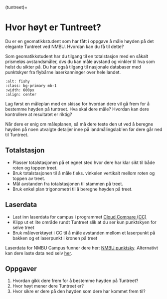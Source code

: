 (tuntreet)=
# Hvor høyt er Tuntreet?

Du er en geomatikkstudent som har fått i oppgave å måle høyden på det elegante Tuntreet ved NMBU. Hvordan kan du få til dette?

Som geomatikkstudent har du tilgang til en totalstasjon med en såkalt prismeløs avstandsmåler, dvs du kan måle avstand og vinkler til hva som helst du sikter på. Du har også tilgang til nasjonale databaser med punktskyer fra flybårne laserkanninger over hele landet.

```{image} ../bilder/tuntreet.jpg
:alt: fishy
:class: bg-primary mb-1
:width: 600px
:align: center
```

Lag først en måleplan med en skisse for hvordan dere vil gå frem for å bestemme høyden på tuntreet. Hva skal dere måle? Hvordan kan dere kontrollere at resultatet er riktig?

Når dere er enig om måleplanen, så må dere teste den ut ved å beregne høyden på noen utvalgte detaljer inne på landmålingslab'en før dere går ned til Tuntreet.


## Totalstasjon
- Plasser totalstasjonen på et egnet sted hvor dere har klar sikt til både roten og toppen treet.
- Bruk totalstasjonen til å måle f.eks. vinkelen vertikalt mellom roten og toppen av treet.
- Mål avstanden fra totalstasjonen til stammen på treet.
- Bruk enkel plan trigonometri til å beregne høyden på treet.


## Laserdata
- Last inn laserdata for campus i programmet [Cloud Compare (CC)](https://www.cloudcompare.org)
- Klipp ut et lite område rundt Tuntreet slik at du ser kun punktskyen for selve treet
- Bruk måleverktøyet i CC til å måle avstanden mellom et laserpunkt på bakken og et laserpunkt i kronen på treet

Laserdata for NMBU Campus funner dere her: [NMBU punktsky](https://eduumb-my.sharepoint.com/:f:/g/personal/jon_glenn_gjevestad_nmbu_no/EhZNW6vu5CFJrBjHd5rTwPIBmjrtvMEFTLuKKkfl9J7ECQ?e=rKvIFD). Alternativt kan dere laste data ned selv [her](https://hoydedata.no).


## Oppgaver
1. Hvordan gikk dere frem for å bestemme høyden på Tuntreet?
1. Hvor høyt mener dere Tuntreet er?
1. Hvor sikre er dere på den høyden som dere har kommet frem til?
